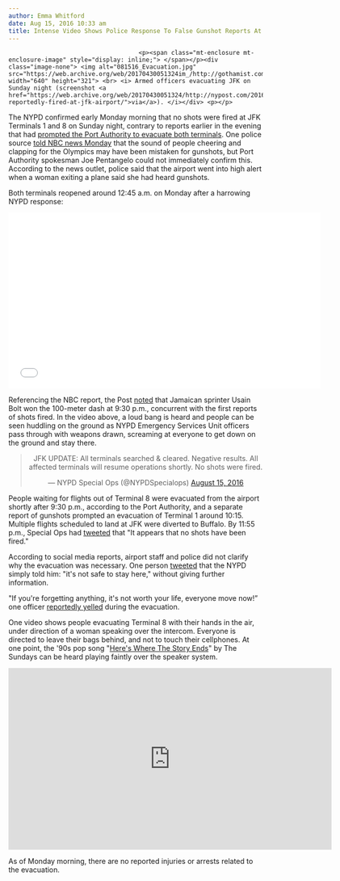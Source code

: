 ```yaml
---
author: Emma Whitford
date: Aug 15, 2016 10:33 am
title: Intense Video Shows Police Response To False Gunshot Reports At JFK
---
```


	
										<p><span class="mt-enclosure mt-enclosure-image" style="display: inline;"> </span></p><div class="image-none"> <img alt="081516_Evacuation.jpg" src="https://web.archive.org/web/20170430051324im_/http://gothamist.com/attachments/nyc_ewhitford/081516_Evacuation.jpg" width="640" height="321"> <br> <i> Armed officers evacuating JFK on Sunday night (screenshot <a href="https://web.archive.org/web/20170430051324/http://nypost.com/2016/08/14/shots-reportedly-fired-at-jfk-airport/">via</a>). </i></div> <p></p>

<p>The NYPD confirmed early Monday morning that no shots were fired at JFK Terminals 1 and 8 on Sunday night, contrary to reports earlier in the evening that had <a href="https://web.archive.org/web/20170430051324/http://gothamist.com/2016/08/14/jfk_airport_evacuation.php">prompted the Port Authority to evacuate both terminals</a>. One police source <a href="https://web.archive.org/web/20170430051324/http://www.nbcnews.com/news/us-news/no-confirmation-shots-fired-jfk-airport-new-york-authorities-say-n630666">told NBC news Monday</a> that the sound of people cheering and clapping for the Olympics may have been mistaken for gunshots, but Port Authority spokesman Joe Pentangelo could not immediately confirm this. According to the news outlet, police said that the airport went into high alert when a woman exiting a plane said she had heard gunshots. </p>

<p>Both terminals reopened around 12:45 a.m. on Monday after a harrowing NYPD response: </p>

<center><iframe src="//web.archive.org/web/20170430051324if_/http://players.brightcove.net/4137224153001/default_default/index.html?videoId=5083137941001" allowfullscreen frameborder="0" height="348" width="618"></iframe></center>

<p>Referencing the NBC report, the Post <a href="https://web.archive.org/web/20170430051324/http://nypost.com/2016/08/15/fans-cheering-for-usain-bolt-likely-caused-jfk-shooting-scare/">noted</a> that Jamaican sprinter Usain Bolt won the 100-meter dash at 9:30 p.m., concurrent with the first reports of shots fired. In the video above, a loud bang is heard and people can be seen huddling on the ground as NYPD Emergency Services Unit officers pass through with weapons drawn, screaming at everyone to get down on the ground and stay there.</p>

<center><blockquote class="twitter-tweet" data-lang="en"><p lang="en" dir="ltr">JFK UPDATE: All terminals searched &amp; cleared. Negative results. All affected terminals will resume operations shortly. No shots were fired.</p>&#x2014; NYPD Special Ops (@NYPDSpecialops) <a href="https://web.archive.org/web/20170430051324/https://twitter.com/NYPDSpecialops/status/765039935149711360">August 15, 2016</a></blockquote>
<script async src="//web.archive.org/web/20170430051324js_/http://platform.twitter.com/widgets.js" charset="utf-8"></script></center>

<p>People waiting for flights out of Terminal 8 were evacuated from the airport shortly after 9:30 p.m., according to the Port Authority, and a separate report of gunshots prompted an evacuation of Terminal 1 around 10:15. Multiple flights scheduled to land at JFK were diverted to Buffalo. By 11:55 p.m., Special Ops had <a href="https://web.archive.org/web/20170430051324/http://gothamist.com/2016/08/14/jfk_airport_evacuation.php">tweeted</a> that &quot;It appears that no shots have been fired.&quot; </p>

<p>According to social media reports, airport staff and police did not clarify why the evacuation was necessary. One person <a href="https://web.archive.org/web/20170430051324/https://twitter.com/archcomix/status/765007379800915968">tweeted</a> that the NYPD simply told him: &quot;it&apos;s not safe to stay here,&quot; without giving further information.</p>

<p>&quot;If you&apos;re forgetting anything, it&apos;s not worth your life, everyone move now!&#x201D; one officer <a href="https://web.archive.org/web/20170430051324/http://nypost.com/2016/08/14/shots-reportedly-fired-at-jfk-airport/">reportedly yelled</a> during the evacuation. </p>

<p>One video shows people evacuating Terminal 8 with their hands in the air, under direction of a woman speaking over the intercom. Everyone is directed to leave their bags behind, and not to touch their cellphones. At one point, the &apos;90s pop song &quot;<a href="https://web.archive.org/web/20170430051324/https://www.youtube.com/watch?v=FHsip5xOenQ">Here&apos;s Where The Story Ends</a>&quot; by The Sundays can be heard playing faintly over the speaker system. </p>

<center><iframe width="640" height="360" src="https://web.archive.org/web/20170430051324if_/https://www.youtube.com/embed/TeCOJKWv9PY?rel=0" frameborder="0" allowfullscreen></iframe></center>

<p>As of Monday morning, there are no reported injuries or arrests related to the evacuation. </p>					
										
									
				